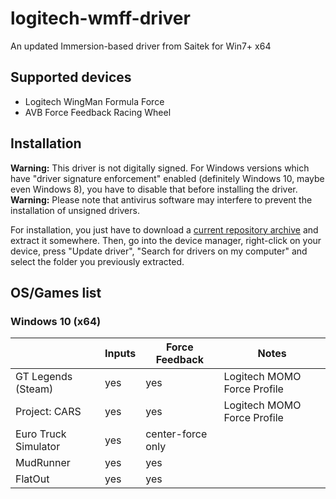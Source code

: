 # logitech-wmff-driver
An updated Immersion-based driver from Saitek for Win7+ x64

## Supported devices
* Logitech WingMan Formula Force
* AVB Force Feedback Racing Wheel

## Installation

**Warning:** This driver is not digitally signed. For Windows versions which have "driver
signature enforcement" enabled (definitely Windows 10, maybe even Windows 8), you have to
disable that before installing the driver.
**Warning:** Please note that antivirus software may interfere to prevent the installation of unsigned drivers.

For installation, you just have to download a [current repository archive](https://github.com/timschumi/logitech-wmff-driver/archive/master.zip) and
extract it somewhere. Then, go into the device manager, right-click on your device, press
"Update driver", "Search for drivers on my computer" and select the folder you previously
extracted.

## OS/Games list

### Windows 10 (x64)

|                            | Inputs    | Force Feedback   | Notes                     |
|----------------------------|-----------|------------------|---------------------------|
| GT Legends (Steam)         | yes       | yes              | Logitech MOMO Force Profile |
| Project: CARS              | yes       | yes              | Logitech MOMO Force Profile |
| Euro Truck Simulator       | yes       | center-force only|                           |
| MudRunner                  | yes       | yes              |                           |
| FlatOut                    | yes       | yes              |                           |

